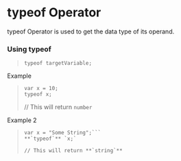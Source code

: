 # typeof Operator

typeof Operator is used to get the data type of its operand.

### Using typeof
> `typeof targetVariable;`

Example
> ```
> var x = 10;
> typeof x;  
> ```
> // This will return `number`

Example 2
> ```
> var x = "Some String";```
> **`typeof`** `x;`
>   
> // This will return **`string`**
